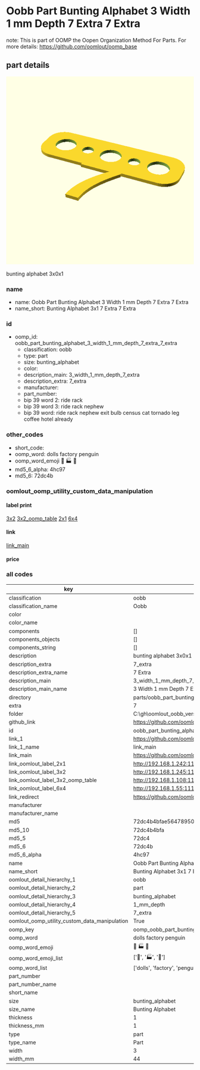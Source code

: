 # Oobb Part Bunting Alphabet 3 Width 1 mm Depth 7 Extra 7 Extra  

note: This is part of OOMP the Oopen Organization Method For Parts. For more details: https://github.com/oomlout/oomp_base

##  part details
  

[![](3dpr.png)](3dpr.png)

bunting alphabet 3x0x1



### name
* name: Oobb Part Bunting Alphabet 3 Width 1 mm Depth 7 Extra 7 Extra
* name_short: Bunting Alphabet 3x1 7 Extra 7 Extra
### id
* oomp_id: oobb_part_bunting_alphabet_3_width_1_mm_depth_7_extra_7_extra
  * classification: oobb
  * type: part
  * size: bunting_alphabet
  * color: 
  * description_main: 3_width_1_mm_depth_7_extra
  * description_extra: 7_extra
  * manufacturer: 
  * part_number: 
  * bip 39 word 2: ride rack
  * bip 39 word 3: ride rack nephew
  * bip 39 word: ride rack nephew exit bulb census cat tornado leg coffee hotel already

### other_codes
* short_code: 
* oomp_word: dolls factory penguin
* oomp_word_emoji :dolls: :factory: :penguin:
* md5_6_alpha: 4hc97
* md5_6: 72dc4b






### oomlout_oomp_utility_custom_data_manipulation
#### label print
[3x2](http://192.168.1.245:1112/?label=oomp%204hc97)
[3x2_oomp_table](http://192.168.1.108:1112/?label=oomp%204hc97)
[2x1](http://192.168.1.242:1112/?label=oomp%204hc97)
[6x4](http://192.168.1.55:1112/?label=oomp%204hc97)    

#### link

[link_main](https://github.com/oomlout/oomlout_oobb_version_4_generated_parts/tree/main/navigation_oomp/oobb/part/bunting_alphabet/3_width_1_mm_depth_7_extra/7_extra/part)                              

#### price







### all codes 
| key | value |  
| --- | --- |  
| classification | oobb |  
| classification_name | Oobb |  
| color |  |  
| color_name |  |  
| components | [] |  
| components_objects | [] |  
| components_string | [] |  
| description | bunting alphabet 3x0x1 |  
| description_extra | 7_extra |  
| description_extra_name | 7 Extra |  
| description_main | 3_width_1_mm_depth_7_extra |  
| description_main_name | 3 Width 1 mm Depth 7 Extra |  
| directory | parts/oobb_part_bunting_alphabet_3_width_1_mm_depth_7_extra_7_extra |  
| extra | 7 |  
| folder | C:\gh\oomlout_oobb_version_4_generated_parts\parts\oobb_part_bunting_alphabet_3_width_1_mm_depth_7_extra_7_extra |  
| github_link | https://github.com/oomlout/oomlout_oomp_part_src/tree/main/parts/oobb_part_bunting_alphabet_3_width_1_mm_depth_7_extra_7_extra |  
| id | oobb_part_bunting_alphabet_3_width_1_mm_depth_7_extra_7_extra |  
| link_1 | https://github.com/oomlout/oomlout_oobb_version_4_generated_parts/tree/main/navigation_oomp/oobb/part/bunting_alphabet/3_width_1_mm_depth_7_extra/7_extra/part |  
| link_1_name | link_main |  
| link_main | https://github.com/oomlout/oomlout_oobb_version_4_generated_parts/tree/main/navigation_oomp/oobb/part/bunting_alphabet/3_width_1_mm_depth_7_extra/7_extra/part |  
| link_oomlout_label_2x1 | http://192.168.1.242:1112/?label=oomp%204hc97 |  
| link_oomlout_label_3x2 | http://192.168.1.245:1112/?label=oomp%204hc97 |  
| link_oomlout_label_3x2_oomp_table | http://192.168.1.108:1112/?label=oomp%204hc97 |  
| link_oomlout_label_6x4 | http://192.168.1.55:1112/?label=oomp%204hc97 |  
| link_redirect | https://github.com/oomlout/oomlout_oobb_version_4_generated_parts/tree/main/parts/oobb_bunting_alphabet_03_01_ex_7 |  
| manufacturer |  |  
| manufacturer_name |  |  
| md5 | 72dc4b4bfae56478950ef4ff28ac25cb |  
| md5_10 | 72dc4b4bfa |  
| md5_5 | 72dc4 |  
| md5_6 | 72dc4b |  
| md5_6_alpha | 4hc97 |  
| name | Oobb Part Bunting Alphabet 3 Width 1 mm Depth 7 Extra 7 Extra |  
| name_short | Bunting Alphabet 3x1 7 Extra 7 Extra |  
| oomlout_detail_hierarchy_1 | oobb |  
| oomlout_detail_hierarchy_2 | part |  
| oomlout_detail_hierarchy_3 | bunting_alphabet |  
| oomlout_detail_hierarchy_4 | 1_mm_depth |  
| oomlout_detail_hierarchy_5 | 7_extra |  
| oomlout_oomp_utility_custom_data_manipulation | True |  
| oomp_key | oomp_oobb_part_bunting_alphabet_3_width_1_mm_depth_7_extra_7_extra |  
| oomp_word | dolls factory penguin |  
| oomp_word_emoji | :dolls: :factory: :penguin: |  
| oomp_word_emoji_list | [':dolls:', ':factory:', ':penguin:'] |  
| oomp_word_list | ['dolls', 'factory', 'penguin'] |  
| part_number |  |  
| part_number_name |  |  
| short_name |  |  
| size | bunting_alphabet |  
| size_name | Bunting Alphabet |  
| thickness | 1 |  
| thickness_mm | 1 |  
| type | part |  
| type_name | Part |  
| width | 3 |  
| width_mm | 44 |  
